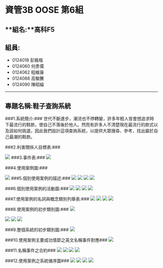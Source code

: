 # **資管3B OOSE 第6組** #
## **組名:**高科F5  ##
## **組員:** ##
- 0124018 彭銘楷
- 0124060 何彥儒
- 0124062 程維康
- 0124088 高駿騰
- 0124090 陳昭綸


----------

## **專題名稱:鞋子查詢系統** ##
###1.系統簡介:###
世代不斷進步，潮流也不停轉變，許多年輕人皆會想追求時下最流行的鞋款，使自己不落後於他人。然而有許多人不清楚現在最流行的款式以及該如何挑選，因此我們設計這項查詢系統，以提供大眾搜尋、參考，找出屬於自己最潮的鞋款。

###2.利害關係人目標表:###

<img src ="https://images.plurk.com/22xL2PgTkIxQdoFatfxSHd.jpg"> 
###3.事件表:###

<img src ="https://fbcdn-sphotos-e-a.akamaihd.net/hphotos-ak-xpa1/v/t1.0-9/10616500_752746248131083_1328491538213149239_n.jpg?oh=cce0ef56f1c5dc98059e9a695515153e&oe=54F307E4&__gda__=1420668252_635734f5c6823a4dcda72f258f84d994">

###4.使用案例圖:###
 
<img src="https://images.plurk.com/19zdPx5qea30X2bmudPuVJ.jpg">
###5.個別使用案例的描述:###
<img src="https://images.plurk.com/gy1X2Ggsfydiph2CvpJ75.jpg">
<img src="https://images.plurk.com/1fPanxth2rwhKXtoNQcwEe.jpg">
<img src="https://images.plurk.com/1SUSFjc4T8HbYyuZYMKB5.jpg">
<img src="https://images.plurk.com/7Daw6kiV0pCjkdh75gfzRB.jpg">

###6.個別使用案例的活動圖:###
<img src="https://images.plurk.com/2Uds0Q1zmfnGjNwhULmeDG.jpg">
<img src="https://images.plurk.com/3p1uOugR4StYzpJcuI6r86.jpg">
<img src="https://images.plurk.com/yxkGzZjvr0W9H5waTCX1i.jpg">
<img src="https://images.plurk.com/4Dg0kTj9qEEc8uhsRgJKsK.jpg">

###7.使用案例的名詞與概念類別列舉表:###
<img src="https://images.plurk.com/2yBqWosyCudUUoikCS8hfq.jpg">
<img src="https://images.plurk.com/2LU3oxA0FmGnrJRLjnlh3y.jpg">
<img src="https://images.plurk.com/4bnTkoVPAGSPo98yZXfPdH.jpg">
<img src="https://images.plurk.com/1FEl8PVqUJ6575ahwl6KCz.jpg">

###8.使用案例的初步類別圖:###
<img src="https://images.plurk.com/7cMmoRxYXAxP9mnu184iOB.jpg">

<img src="https://images.plurk.com/7c7O5l93ZkcbsjIAGXH2VF.jpg">

<img src="https://images.plurk.com/6sNdcaNunRbYg4eVIup88a.jpg">

<img src="https://images.plurk.com/3dJXtKfTHwlGAEdGCwEwSW.jpg">

###9.整個系統的初步類別圖:###
<img src="https://images.plurk.com/3asSOMfPEKNF3UcYRo6glG.jpg">

###10.使用案例主要成功情節之英文名稱事件對應###
<img src="https://scontent-a.xx.fbcdn.net/hphotos-xfa1/v/t1.0-9/1780755_752614541477587_7056080323998511020_n.jpg?oh=a4149721fc4a91e496087b6becd074a6&oe=54AC0C80">

###11.名稱事件之合約###
<img src="https://scontent-a.xx.fbcdn.net/hphotos-xfa1/v/t1.0-9/10665670_752616111477430_2750718617748331681_n.jpg?oh=596b898bfbfad2eda8d4d37e6c48651c&oe=54AFF507">
<img src="https://fbcdn-sphotos-e-a.akamaihd.net/hphotos-ak-xap1/v/t1.0-9/10482390_752617668143941_1198998329537779866_n.jpg?oh=0ba1e222531ba01711772a9137955104&oe=54F0D33F&__gda__=1424728035_6babd8486f52717cbc660c317553ddeb">
<img src="https://fbcdn-sphotos-c-a.akamaihd.net/hphotos-ak-xfp1/v/t1.0-9/10403435_752618981477143_2835956951194816950_n.jpg?oh=8cafa3c9a4e2d250999655963c00cd3d&oe=54B740E6&__gda__=1424399215_0f00a6cb95a890d18086c041da3a6add">
<img src="https://fbcdn-sphotos-b-a.akamaihd.net/hphotos-ak-xap1/v/t1.0-9/10696199_752619878143720_7198359122634697546_n.jpg?oh=c6aae57cdcaf8fe10aa65a6ae959b027&oe=54B2ED17&__gda__=1424908747_a7ae97467b18b951852c5facfc48c299">

###12.使用案例之系統循序圖###
<img src="https://fbcdn-sphotos-h-a.akamaihd.net/hphotos-ak-xpa1/v/t1.0-9/1520776_752621688143539_2228251668690434434_n.jpg?oh=454a465a54838bad3487332b46bddb69&oe=54B0D4EA&__gda__=1420813527_f073df5a551212f1690861e805c19404">
<img src="https://scontent-b.xx.fbcdn.net/hphotos-xfp1/v/t1.0-9/10449894_752622511476790_629264906474111065_n.jpg?oh=ef97ec6a14240c829b576282b8551594&oe=54E87D51">
<img src="https://fbcdn-sphotos-d-a.akamaihd.net/hphotos-ak-xfp1/v/t1.0-9/10712731_752623031476738_6334159020405700700_n.jpg?oh=47e6b3424d76736952ba427e10a94228&oe=54B3E47D&__gda__=1420761332_ee4ab653c817614654ec551f55415d5d">
<img src="https://scontent-a.xx.fbcdn.net/hphotos-xfa1/v/t1.0-9/10734257_752623601476681_3618604852028422453_n.jpg?oh=7353eeb5dfbbcc8c17f1549dedc95c6d&oe=54BB5685">

